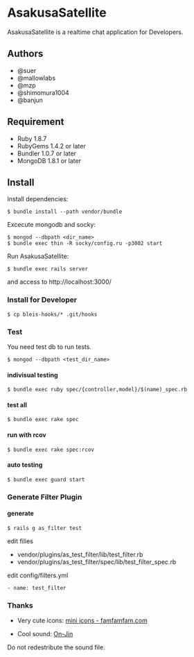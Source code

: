 AsakusaSatellite
===================
AsakusaSatellite is a realtime chat application for Developers.

Authors
----------------
 * @suer
 * @mallowlabs
 * @mzp
 * @shimomura1004
 * @banjun

Requirement
----------------
 * Ruby 1.8.7
 * RubyGems 1.4.2 or later
 * Bundler 1.0.7 or later
 * MongoDB 1.8.1 or later

Install
----------------

Install dependencies:

    $ bundle install --path vendor/bundle

Excecute mongodb and socky:

    $ mongod --dbpath <dir_name>
    $ bundle exec thin -R socky/config.ru -p3002 start

Run AsakusaSatellite:

    $ bundle exec rails server

and access to http://localhost:3000/

### Install for Developer

    $ cp bleis-hooks/* .git/hooks


### Test

You need test db to run tests.

    $ mongod --dbpath <test_dir_name>

#### indivisual testing

    $ bundle exec ruby spec/{controller,model}/$(name)_spec.rb

#### test all

    $ bundle exec rake spec

#### run with rcov

    $ bundle exec rake spec:rcov

#### auto testing

    $ bundle exec guard start

### Generate Filter Plugin

#### generate

    $ rails g as_filter test

edit filies

 * vendor/plugins/as_test_filter/lib/test_filter.rb
 * vendor/plugins/as_test_filter/spec/lib/test_filter_spec.rb

edit config/filters.yml

    - name: test_filter

### Thanks

 * Very cute icons: [mini icons - famfamfam.com](http://www.famfamfam.com/lab/icons/mini/)

 * Cool sound: [On-Jin](http://yen-soft.com/ssse/)

Do not redestribute the sound file.

